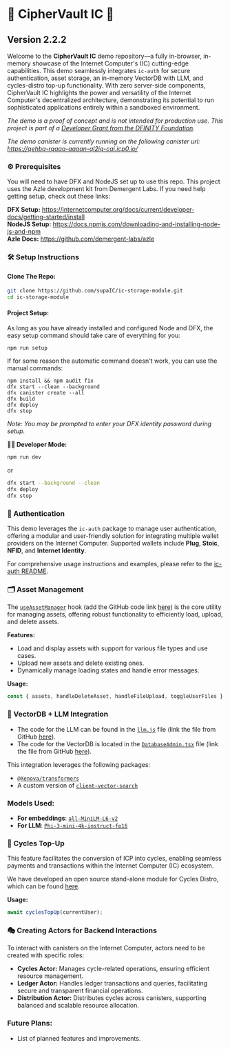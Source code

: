 # 🔐 CipherVault IC 🚀
## Version 2.2.2

Welcome to the **CipherVault IC** demo repository—a fully in-browser, in-memory showcase of the Internet Computer's (IC) cutting-edge capabilities. This demo seamlessly integrates `ic-auth` for secure authentication, asset storage, an in-memory VectorDB with LLM, and cycles-distro top-up functionality. With zero server-side components, CipherVault IC highlights the power and versatility of the Internet Computer's decentralized architecture, demonstrating its potential to run sophisticated applications entirely within a sandboxed environment.

*The demo is a proof of concept and is not intended for production use. This project is part of a [Developer Grant from the DFINITY Foundation](https://dfinity.org/grants).*

*The demo canister is currently running on the following canister url: https://qehbq-rqaaa-aaaan-ql2iq-cai.icp0.io/*

### ⚙️ Prerequisites

You will need to have DFX and NodeJS set up to use this repo. This project uses the Azle development kit from Demergent Labs. If you need help getting setup, check out these links:

**DFX Setup:** https://internetcomputer.org/docs/current/developer-docs/getting-started/install
<br>
**NodeJS Setup:** https://docs.npmjs.com/downloading-and-installing-node-js-and-npm
<br>
**Azle Docs:** https://github.com/demergent-labs/azle
<br>

### 🛠️ Setup Instructions

#### Clone The Repo:
```bash
git clone https://github.com/supaIC/ic-storage-module.git
cd ic-storage-module
```

#### Project Setup:

As long as you have already installed and configured Node and DFX, the easy setup command should take care of everything for you:

```
npm run setup
```

If for some reason the automatic command doesn't work, you can use the manual commands:

```
npm install && npm audit fix
dfx start --clean --background
dfx canister create --all
dfx build
dfx deploy
dfx stop
```
*Note: You may be prompted to enter your DFX identity password during setup.*

**👨‍💻 Developer Mode:**
```bash
npm run dev
```

or

```bash
dfx start --background --clean
dfx deploy
dfx stop
```

### 🔑 Authentication

This demo leverages the `ic-auth` package to manage user authentication, offering a modular and user-friendly solution for integrating multiple wallet providers on the Internet Computer. Supported wallets include **Plug**, **Stoic**, **NFID**, and **Internet Identity**.

For comprehensive usage instructions and examples, please refer to the [ic-auth README](https://github.com/cp-daniel-mccoy/ic-auth#readme).

### 🗂️ Asset Management

The [`useAssetManager`](#) hook (add the GitHub code link [here](#)) is the core utility for managing assets, offering robust functionality to efficiently load, upload, and delete assets.

**Features:**
- Load and display assets with support for various file types and use cases.
- Upload new assets and delete existing ones.
- Dynamically manage loading states and handle error messages.

**Usage:**
```typescript
const { assets, handleDeleteAsset, handleFileUpload, toggleUserFiles } = useAssetManager(currentUser, bucketName);
```

### 🧠 VectorDB + LLM Integration

- The code for the LLM can be found in the [`llm.js`](#) file (link the file from GitHub [here](#)).
- The code for the VectorDB is located in the [`DatabaseAdmin.tsx`](#) file (link the file from GitHub [here](#)).

This integration leverages the following packages:
- [`@Xenova/transformers`](https://www.npmjs.com/package/@xenova/transformers)
- A custom version of [`client-vector-search`](https://github.com/yusufhilmi/client-vector-search)

### Models Used:
- **For embeddings**: [`all-MiniLM-L6-v2`](https://huggingface.co/Xenova/all-MiniLM-L6-v2)
- **For LLM**: [`Phi-3-mini-4k-instruct-fp16`](https://huggingface.co/Xenova/Phi-3-mini-4k-instruct_fp16)

### 🔄 Cycles Top-Up

This feature facilitates the conversion of ICP into cycles, enabling seamless payments and transactions within the Internet Computer (IC) ecosystem.

We have developed an open source stand-alone module for Cycles Distro, which can be found [here](https://github.com/supaIC/cycles-distro).

**Usage:**
```typescript
await cyclesTopUp(currentUser);
```

### 🎭 Creating Actors for Backend Interactions

To interact with canisters on the Internet Computer, actors need to be created with specific roles:

- **Cycles Actor:** Manages cycle-related operations, ensuring efficient resource management.
- **Ledger Actor:** Handles ledger transactions and queries, facilitating secure and transparent financial operations.
- **Distribution Actor:** Distributes cycles across canisters, supporting balanced and scalable resource allocation.

### Future Plans:

- List of planned features and improvements.